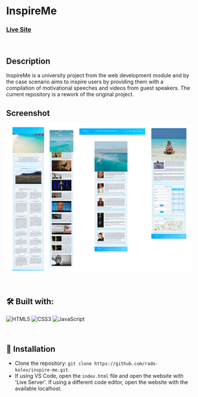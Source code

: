 # InspireMe

### [Live Site](https://inspire-me-your-motivation.netlify.app)

<br/>

## Description

InspireMe is a university project from the web development module and by the case scenario aims to inspire users by providing them with a compilation of motivational speeches and videos from guest speakers. The current repository is a rework of the original project.

## Screenshot

![Website screenshots](./demo/inspire-me-screenshot.png)

<br/>

## 🛠️ Built with:

![HTML5](https://img.shields.io/badge/HTML5-E34F26?style=for-the-badge&logo=html5&logoColor=white)
![CSS3](https://img.shields.io/badge/CSS3-1572B6?style=for-the-badge&logo=css3&logoColor=white)
![JavaScript](https://img.shields.io/badge/JavaScript-F7DF1E?style=for-the-badge&logo=javascript&logoColor=black)

<br/>

## 💾 Installation

- Clone the repository: `git clone https://github.com/rado-kolev/inspire-me.git`.
- If using VS Code, open the `index.html` file and open the website with 'Live Server'. If using a different code editor, open the website with the available localhost.
